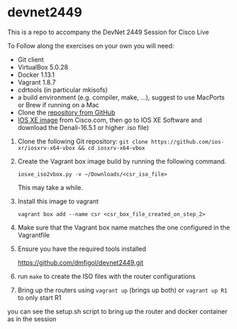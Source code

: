 # devnet2449
This is a repo to accompany the DevNet 2449 Session for Cisco Live

To Follow along the exercises on your own you will need:

- Git client
- VirtualBox 5.0.28
- Docker 1.13.1
- Vagrant 1.8.7
- cdrtools (in particular mkisofs)
- a build environment (e.g. compiler, make, ...), suggest to use MacPorts or Brew if running on a Mac
- Clone the [repository from GitHub](https://github.com/ios-xr/iosxrv-x64-vbox)
- [IOS XE image](https://software.cisco.com/download/type.html?mdfid=284364978&catid=null) from Cisco.com, then go to IOS XE Software and download the Denali-16.5.1 or higher .iso file)

1. Clone the following Git repository:
   `git clone https://github.com/ios-xr/iosxrv-x64-vbox && cd iosxrv-x64-vbox`

2. Create the Vagrant box image build by running the following command.

	`iosxe_iso2vbox.py -v ~/Downloads/<csr_iso_file>`

   This may take a while.

3. Install this image to vagrant

	`vagrant box add --name csr <csr_box_file_created_on_step_2>`

5. Make sure that the Vagrant box name matches the one configured in the Vagrantfile

6. Ensure you have the required tools installed

	https://github.com/dmfigol/devnet2449.git

7. run `make` to create the ISO files with the router configurations

8. Bring up the routers using `vagrant up` (brings up both) or `vagrant up R1` to only start R1

you can see the setup.sh script to bring up the router and docker container as in the session
